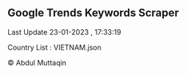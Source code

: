 

## Google Trends Keywords Scraper 
 
Last Update 23-01-2023 , 17:33:19

Country List :
VIETNAM.json



© Abdul Muttaqin 
